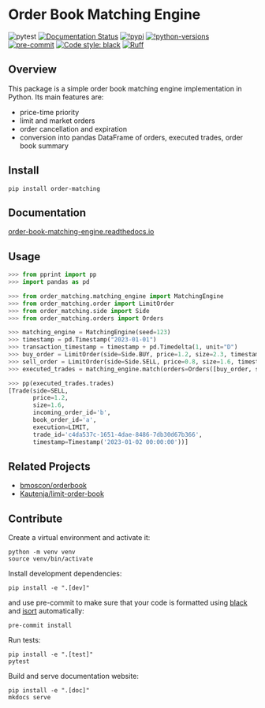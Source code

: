 # Order Book Matching Engine

![pytest](https://github.com/chintai-platform/OrderBookMatchingEngine/actions/workflows/workflow.yaml/badge.svg)
[![Documentation Status](https://readthedocs.org/projects/order-book-matching-engine/badge/?version=latest)](https://order-book-matching-engine.readthedocs.io/en/latest/?badge=latest)
[![!pypi](https://img.shields.io/pypi/v/order-matching)](https://pypi.org/project/order-matching/)
[![!python-versions](https://img.shields.io/pypi/pyversions/order-matching)](https://pypi.org/project/order-matching/)
[![pre-commit](https://img.shields.io/badge/pre--commit-enabled-brightgreen?logo=pre-commit)](https://github.com/pre-commit/pre-commit)
[![Code style: black](https://img.shields.io/badge/code%20style-black-000000.svg)](https://github.com/psf/black)
[![Ruff](https://img.shields.io/endpoint?url=https://raw.githubusercontent.com/charliermarsh/ruff/main/assets/badge/v1.json)](https://github.com/charliermarsh/ruff)

## Overview

This package is a simple order book matching engine implementation in Python. Its main features are:
- price-time priority
- limit and market orders
- order cancellation and expiration
- conversion into pandas DataFrame of orders, executed trades, order book summary

## Install

```shell
pip install order-matching
```

## Documentation

[order-book-matching-engine.readthedocs.io](https://order-book-matching-engine.readthedocs.io/)

## Usage

```python
>>> from pprint import pp
>>> import pandas as pd

>>> from order_matching.matching_engine import MatchingEngine
>>> from order_matching.order import LimitOrder
>>> from order_matching.side import Side
>>> from order_matching.orders import Orders

>>> matching_engine = MatchingEngine(seed=123)
>>> timestamp = pd.Timestamp("2023-01-01")
>>> transaction_timestamp = timestamp + pd.Timedelta(1, unit="D")
>>> buy_order = LimitOrder(side=Side.BUY, price=1.2, size=2.3, timestamp=timestamp, order_id="a", trader_id="x")
>>> sell_order = LimitOrder(side=Side.SELL, price=0.8, size=1.6, timestamp=timestamp, order_id="b", trader_id="y")
>>> executed_trades = matching_engine.match(orders=Orders([buy_order, sell_order]), timestamp=transaction_timestamp)

>>> pp(executed_trades.trades)
[Trade(side=SELL,
       price=1.2,
       size=1.6,
       incoming_order_id='b',
       book_order_id='a',
       execution=LIMIT,
       trade_id='c4da537c-1651-4dae-8486-7db30d67b366',
       timestamp=Timestamp('2023-01-02 00:00:00'))]


```

## Related Projects

- [bmoscon/orderbook](https://github.com/bmoscon/orderbook)
- [Kautenja/limit-order-book](https://github.com/Kautenja/limit-order-book)

## Contribute

Create a virtual environment and activate it:
```shell
python -m venv venv
source venv/bin/activate
```
Install development dependencies:
```shell
pip install -e ".[dev]"
```
and use pre-commit to make sure that your code is formatted using [black](https://github.com/PyCQA/isort) and [isort](https://pycqa.github.io/isort/index.html) automatically:
```shell
pre-commit install
```
Run tests:
```shell
pip install -e ".[test]"
pytest
```
Build and serve documentation website:
```shell
pip install -e ".[doc]"
mkdocs serve
```
